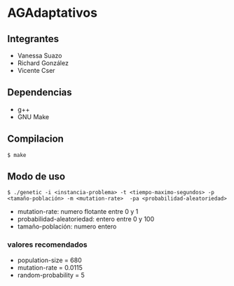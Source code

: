 # AGAdaptativos

## Integrantes
- Vanessa Suazo
- Richard González
- Vicente Cser

## Dependencias
- g++
- GNU Make

## Compilacion
`$ make`

## Modo de uso
`$ ./genetic -i <instancia-problema> -t <tiempo-maximo-segundos> -p <tamaño-población> -m <mutation-rate>  -pa <probabilidad-aleatoriedad>`


- mutation-rate: numero flotante entre 0 y 1
- probabilidad-aleatoriedad: entero entre 0 y 100
- tamaño-población: numero entero

### valores recomendados
- population-size = 680
- mutation-rate = 0.0115
- random-probability = 5
